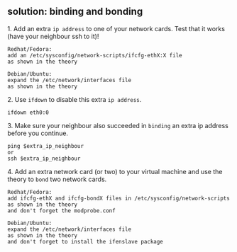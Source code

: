 ## solution: binding and bonding

1\. Add an extra `ip address` to one of your network cards. Test that it
works (have your neighbour ssh to it)!

    Redhat/Fedora:
    add an /etc/sysconfig/network-scripts/ifcfg-ethX:X file
    as shown in the theory

    Debian/Ubuntu:
    expand the /etc/network/interfaces file
    as shown in the theory

2\. Use `ifdown` to disable this extra `ip address`.

    ifdown eth0:0

3\. Make sure your neighbour also succeeded in `binding` an extra ip
address before you continue.

    ping $extra_ip_neighbour
    or
    ssh $extra_ip_neighbour

4\. Add an extra network card (or two) to your virtual machine and use
the theory to `bond` two network cards.

    Redhat/Fedora:
    add ifcfg-ethX and ifcfg-bondX files in /etc/sysconfig/network-scripts
    as shown in the theory
    and don't forget the modprobe.conf

    Debian/Ubuntu:
    expand the /etc/network/interfaces file
    as shown in the theory
    and don't forget to install the ifenslave package

